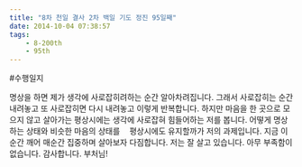 ```yaml
---
title: "8차 천일 결사 2차 백일 기도 정진 95일째"
date: 2014-10-04 07:38:57
tags:
    - 8-200th
    - 95th
---
```


#수행일지

명상을 하면 제가 생각에 사로잡히려하는 순간 알아차려집니다. 그래서 사로잡히는 순간 내려놓고 또 사로잡히면 다시 내려놓고 이렇게 반복합니다. 하지만 마음을 한 곳으로 모으지 않고 살아가는 평상시에는 생각에 사로잡혀 힘들어하는 저를 봅니다. 어떻게 명상하는 상태와 비슷한 마음의 상태를 ᅠ평상시에도 유지할까가 저의 과제입니다. 지금 이 순간 깨어 매순간 집중하며 살아보자 다짐합니다. 저는 잘 살고 있습니다. 아무 부족함이 없습니다. 감사합니다. 부처님!
